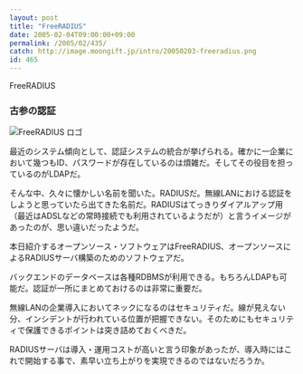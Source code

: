 ```yaml
---
layout: post
title: "FreeRADIUS"
date: 2005-02-04T09:00:00+09:00
permalink: /2005/02/435/
catch: http://image.moongift.jp/intro/20050203-freeradius.png
id: 465
---
```

FreeRADIUS  
<!--more-->

### 古参の認証
  

![FreeRADIUS ロゴ](http://image.moongift.jp/intro/20050203-freeradius.png "FreeRADIUS ロゴ")

  

最近のシステム傾向として、認証システムの統合が挙げられる。確かに一企業において幾つもID、パスワードが存在しているのは煩雑だ。そしてその役目を担っているのがLDAPだ。

  

そんな中、久々に懐かしい名前を聞いた。RADIUSだ。無線LANにおける認証をしようと思っていたら出てきた名前だ。RADIUSはてっきりダイアルアップ用（最近はADSLなどの常時接続でも利用されているようだが）と言うイメージがあったのが、思い違いだったようだ。

  

本日紹介するオープンソース・ソフトウェアはFreeRADIUS、オープンソースによるRADIUSサーバ構築のためのソフトウェアだ。

  

バックエンドのデータベースは各種RDBMSが利用できる。もちろんLDAPも可能だ。認証が一所にまとめておけるのは非常に重要だ。

  

無線LANの企業導入においてネックになるのはセキュリティだ。線が見えない分、インシデントが行われている位置が把握できない。そのためにもセキュリティで保護できるポイントは突き詰めておくべきだ。

  

RADIUSサーバは導入・運用コストが高いと言う印象があったが、導入時にはこれで開始する事で、素早い立ち上がりを実現できるのではないだろうか。

